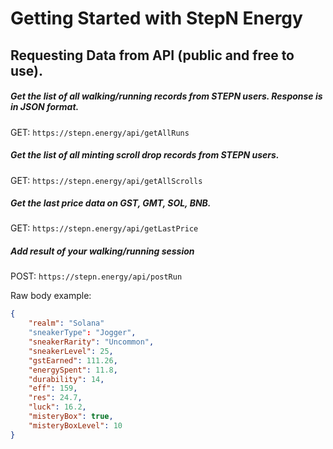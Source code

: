 # Getting Started with StepN Energy

## Requesting Data from API (public and free to use).

##### Get the list of all walking/running records from STEPN users. Response is in JSON format.

GET: `https://stepn.energy/api/getAllRuns`

##### Get the list of all minting scroll drop records from STEPN users.

GET: `https://stepn.energy/api/getAllScrolls`

##### Get the last price data on GST, GMT, SOL, BNB.

GET: `https://stepn.energy/api/getLastPrice`

##### Add result of your walking/running session

POST: `https://stepn.energy/api/postRun`

Raw body example: 

```json
{
    "realm": "Solana"
    "sneakerType": "Jogger",
    "sneakerRarity": "Uncommon",
    "sneakerLevel": 25,
    "gstEarned": 111.26,
    "energySpent": 11.8,
    "durability": 14,
    "eff": 159,
    "res": 24.7,
    "luck": 16.2,
    "misteryBox": true,
    "misteryBoxLevel": 10
}
```

